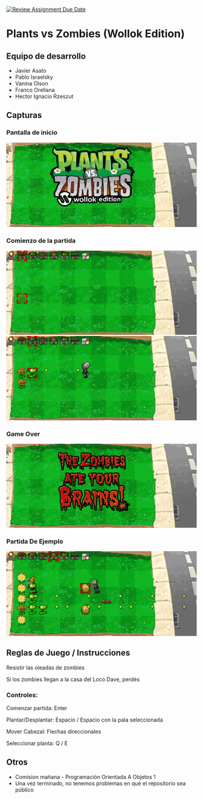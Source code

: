 [![Review Assignment Due Date](https://classroom.github.com/assets/deadline-readme-button-24ddc0f5d75046c5622901739e7c5dd533143b0c8e959d652212380cedb1ea36.svg)](https://classroom.github.com/a/qO1I4X2W)
# Plants vs Zombies (Wollok Edition)

## Equipo de desarrollo

- Javier Asato
- Pablo Israelsky
- Vanina Olson
- Franco Orellana
- Hector Ignacio Rzeszut

## Capturas
### Pantalla de inicio
![inicio](screenshots/1.PNG)
### Comienzo de la partida
![inicio de partida](screenshots/2.PNG)
![juego](screenshots/3.PNG)
### Game Over
![pantalla de game over](screenshots/4.PNG)
### Partida De Ejemplo
![ejemplo de partida](screenshots/5.PNG)

## Reglas de Juego / Instrucciones

Resistir las oleadas de zombies

Si los zombies llegan a la casa del Loco Dave, perdés

### Controles:

Comenzar partida: Enter

Plantar/Desplantar: Espacio / Espacio con la pala seleccionada

Mover Cabezal: Flechas direccionales

Seleccionar planta: Q / E


## Otros

- Comision mañana - Programación Orientada A Objetos 1
- Una vez terminado, no tenemos problemas en que el repositorio sea público
